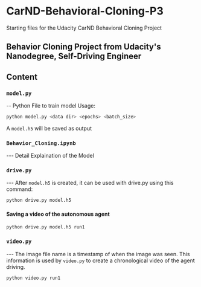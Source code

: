 # CarND-Behavioral-Cloning-P3
Starting files for the Udacity CarND Behavioral Cloning Project

## Behavior Cloning Project from Udacity's Nanodegree, Self-Driving Engineer

## Content

### `model.py`
-- Python File to train model
Usage:

```sh
python model.py <data dir> <epochs> <batch_size>
```
A `model.h5` will be saved as output

### `Behavior_Cloning.ipynb`
--- Detail Explaination of the Model

### `drive.py`
--- After `model.h5` is created, it can be used with drive.py using this command:
```sh
python drive.py model.h5
```

#### Saving a video of the autonomous agent

```sh
python drive.py model.h5 run1
```

### `video.py`
--- The image file name is a timestamp of when the image was seen. This information is used by `video.py` to create a chronological video of the agent driving.
```sh
python video.py run1
```
